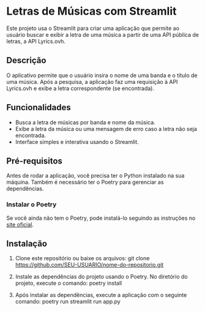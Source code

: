 # Letras de Músicas com Streamlit

Este projeto usa o Streamlit para criar uma aplicação que permite ao usuário buscar e exibir a letra de uma música a partir de uma API pública de letras, a API Lyrics.ovh.

## Descrição

O aplicativo permite que o usuário insira o nome de uma banda e o título de uma música. Após a pesquisa, a aplicação faz uma requisição à API Lyrics.ovh e exibe a letra correspondente (se encontrada).

## Funcionalidades

- Busca a letra de músicas por banda e nome da música.
- Exibe a letra da música ou uma mensagem de erro caso a letra não seja encontrada.
- Interface simples e interativa usando o Streamlit.

## Pré-requisitos

Antes de rodar a aplicação, você precisa ter o Python instalado na sua máquina. Também é necessário ter o Poetry para gerenciar as dependências.

### Instalar o Poetry

Se você ainda não tem o Poetry, pode instalá-lo seguindo as instruções no [site oficial](https://python-poetry.org/docs/#installation).

## Instalação

1. Clone este repositório ou baixe os arquivos:
git clone https://github.com/SEU-USUARIO/nome-do-repositorio.git

2. Instale as dependências do projeto usando o Poetry. No diretório do projeto, execute o comando:
poetry install

3. Após instalar as dependências, execute a aplicação com o seguinte comando:
poetry run streamlit run app.py
